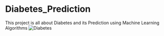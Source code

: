 # Diabetes_Prediction
This project is all about Diabetes and its Prediction using Machine Learning Algorithms
![Diabetes](https://github.com/Kousikjami/Diabetes_Prediction/assets/121508643/016280cf-0b0e-4c62-9733-3bcad4a75297)

